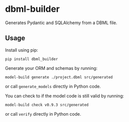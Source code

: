 # dbml-builder
Generates Pydantic and SQLAlchemy from a DBML file.

## Usage

Install using pip:

```
pip install dbml_builder
```

Generate your ORM and schemas by running:

```
model-build generate ./project.dbml src/generated
```
or call `generate_models` directly in Python code.

You can check to if the model code is still valid by running:
```
model-build check v0.9.3 src/generated
```
or call `verify` directly in Python code.

